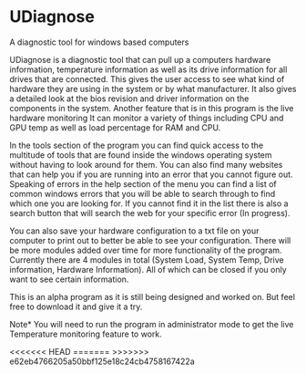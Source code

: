 # UDiagnose

<!-- wp:paragraph -->
<p>A diagnostic tool for windows based computers</p>
<!-- /wp:paragraph -->

<!-- wp:paragraph -->
<p>UDiagnose is a diagnostic tool that can pull up a computers hardware information, temperature information as well as its drive information for all drives that are connected. This gives the user access to see what kind of hardware they are using in the system or by what manufacturer. It also gives a detailed look at the bios revision and driver information on the components in the system. Another feature that is in this program is the live hardware monitoring It can monitor a variety of things including CPU and GPU temp as well as load percentage for RAM and CPU.</p>
<!-- /wp:paragraph -->

<!-- wp:paragraph -->
<p>In the tools section of the program you can find quick access to the multitude of tools that are found inside the windows operating system without having to look around for them. You can also find many websites that can help you if you are running into an error that you cannot figure out. Speaking of errors in the help section of the menu you can find a list of common windows errors that you will be able to search through to find which one you are looking for. If you cannot find it in the list there is also a search button that will search the web for your specific error (In progress).</p>
<!-- /wp:paragraph -->

<!-- wp:paragraph -->
<p>You can also save your hardware configuration to a txt file on your computer to print out to better be able to see your configuration. There will be more modules added over time for more functionality of the program. Currently there are 4 modules in total (System Load, System Temp, Drive information, Hardware Information). All of which can be closed if you only want to see certain information.</p>
<!-- /wp:paragraph -->

<!-- wp:paragraph -->
<p>This is an alpha program as it is still being designed and worked on. But feel free to download it and give it a try.</p>
<!-- /wp:paragraph -->

<!-- wp:paragraph -->
<p>Note* You will need to run the program in administrator mode to get the live Temperature monitoring feature to work.</p>
<<<<<<< HEAD
<!-- /wp:paragraph -->
=======
<!-- /wp:paragraph -->
>>>>>>> e62eb4766205a50bbf125e18c24cb4758167422a
